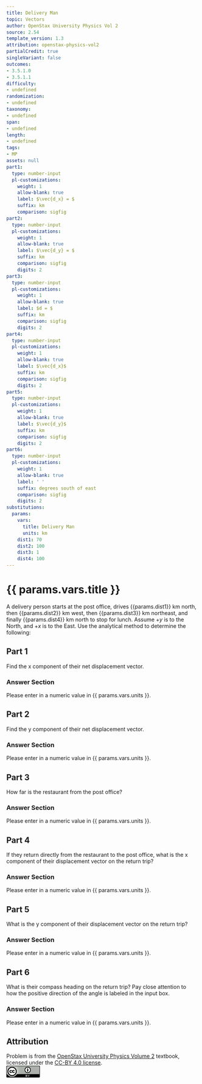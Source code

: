 ```yaml
---
title: Delivery Man
topic: Vectors
author: OpenStax University Physics Vol 2
source: 2.54
template_version: 1.3
attribution: openstax-physics-vol2
partialCredit: true
singleVariant: false
outcomes:
- 3.5.1.0
- 3.5.1.1
difficulty:
- undefined
randomization:
- undefined
taxonomy:
- undefined
span:
- undefined
length:
- undefined
tags:
- MP
assets: null
part1:
  type: number-input
  pl-customizations:
    weight: 1
    allow-blank: true
    label: $\vec{d_x} = $
    suffix: km
    comparison: sigfig
part2:
  type: number-input
  pl-customizations:
    weight: 1
    allow-blank: true
    label: $\vec{d_y} = $
    suffix: km
    comparison: sigfig
    digits: 2
part3:
  type: number-input
  pl-customizations:
    weight: 1
    allow-blank: true
    label: $d = $
    suffix: km
    comparison: sigfig
    digits: 2
part4:
  type: number-input
  pl-customizations:
    weight: 1
    allow-blank: true
    label: $\vec{d_x}$
    suffix: km
    comparison: sigfig
    digits: 2
part5:
  type: number-input
  pl-customizations:
    weight: 1
    allow-blank: true
    label: $\vec{d_y}$
    suffix: km
    comparison: sigfig
    digits: 2
part6:
  type: number-input
  pl-customizations:
    weight: 1
    allow-blank: true
    label: ' '
    suffix: degrees south of east
    comparison: sigfig
    digits: 2
substitutions:
  params:
    vars:
      title: Delivery Man
      units: km
    dist1: 70
    dist2: 100
    dist3: 1
    dist4: 100
---
```

# {{ params.vars.title }}
A delivery person starts at the post office, drives {{params.dist1}} km north, then {{params.dist2}} km west, then {{params.dist3}} km northeast, and finally {{params.dist4}} km north to stop for lunch.  Assume $+y$ is to the North, and $+x$ is to the East. Use the analytical method to determine the following:

## Part 1

Find the x component of their net displacement vector.

### Answer Section

Please enter in a numeric value in {{ params.vars.units }}.

## Part 2

Find the y component of their net displacement vector.

### Answer Section

Please enter in a numeric value in {{ params.vars.units }}.

## Part 3

How far is the restaurant from the post office?

### Answer Section

Please enter in a numeric value in {{ params.vars.units }}.

## Part 4

If they return directly from the restaurant to the post office, what is the x component of their displacement vector on the return trip?

### Answer Section

Please enter in a numeric value in {{ params.vars.units }}.

## Part 5

What is the y component of their displacement vector on the return trip?

### Answer Section

Please enter in a numeric value in {{ params.vars.units }}.

## Part 6

What is their compass heading on the return trip? Pay close attention to how the positive direction of the angle is labeled in the input box.

### Answer Section

Please enter in a numeric value in {{ params.vars.units }}.

## Attribution

Problem is from the [OpenStax University Physics Volume 2](https://openstax.org/details/books/university-physics-volume-2) textbook, licensed under the [CC-BY 4.0 license](https://creativecommons.org/licenses/by/4.0/).<br>![Image representing the Creative Commons 4.0 BY license.](https://raw.githubusercontent.com/firasm/bits/master/by.png)